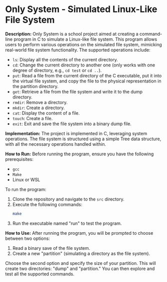 # Only System - Simulated Linux-Like File System

**Description:**
Only System is a school project aimed at creating a command-line program in C to simulate a Linux-like file system. This program allows users to perform various operations on the simulated file system, mimicking real-world file system functionality. The supported operations include:

- `ls`: Display all the contents of the current directory.
- `cd`: Change the current directory to another one (only works with one degree of directory, e.g., `cd test` or `cd ..`).
- `put`: Read a file from the current directory of the C executable, put it into the virtual file system, and copy the file to the physical representation in the partition directory.
- `get`: Retrieve a file from the file system and write it to the dump directory.
- `rmdir`: Remove a directory.
- `mkdir`: Create a directory.
- `cat`: Display the content of a file.
- `touch`: Create a file.
- `exit`: Exit and save the file system into a binary dump file.

**Implementation:**
The project is implemented in C, leveraging system operations. The file system is structured using a simple Tree data structure, with all the necessary operations handled within.

**How to Run:**
Before running the program, ensure you have the following prerequisites:

- `gcc`
- `Make`
- Linux or WSL

To run the program:

1. Clone the repository and navigate to the `src` directory.
2. Execute the following commands:
   ```bash
   make
   ```
3. Run the executable named "run" to test the program.

**How to Use:**
After running the program, you will be prompted to choose between two options:

1. Read a binary save of the file system.
2. Create a new "partition" (simulating a directory as the file system).

Choose the second option and specify the size of your partition. This will create two directories: "dump" and "partition." You can then explore and test all the supported commands.
